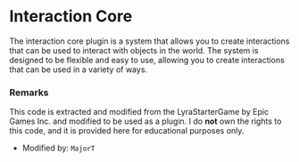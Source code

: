 # Interaction Core
The interaction core plugin is a system that allows you to create interactions that can be used to interact with objects in the world. The system is designed to be flexible and easy to use, allowing you to create interactions that can be used in a variety of ways.

### Remarks
This code is extracted and modified from the LyraStarterGame by Epic Games Inc. and modified to be used as a plugin.
I do **not** own the rights to this code, and it is provided here for educational purposes only.

- Modified by: ``MajorT``